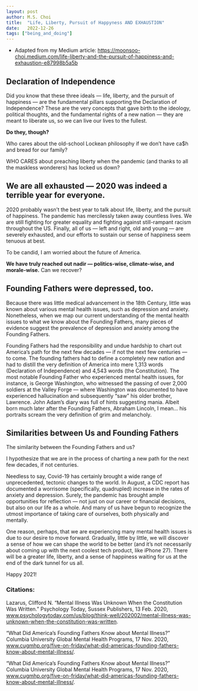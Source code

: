 ```yaml
---
layout: post
author: M.S. Choi
title:  "Life, Liberty, Pursuit of Happyness AND EXHAUSTION"
date:   2022-12-26
tags: ["being_and_doing"]
---
```


- Adapted from my Medium article: https://moonsoo-choi.medium.com/life-liberty-and-the-pursuit-of-happiness-and-exhaustion-e87998b5a5b

## Declaration of Independence
Did you know that these three ideals — life, liberty, and the pursuit of happiness — are the fundamental pillars supporting the Declaration of Independence? These are the very concepts that gave birth to the ideology, political thoughts, and the fundamental rights of a new nation — they are meant to liberate us, so we can live our lives to the fullest.

<strong> Do they, though? </strong>

Who cares about the old-school Lockean philosophy if we don’t have ca$h and bread for our family?

WHO CARES about preaching liberty when the pandemic (and thanks to all the maskless wonderers) has locked us down?

## We are all exhausted — 2020 was indeed a terrible year for everyone.
2020 probably wasn’t the best year to talk about life, liberty, and the pursuit of happiness. The pandemic has mercilessly taken away countless lives. We are still fighting for greater equality and fighting against still-rampant racism throughout the US. Finally, all of us — left and right, old and young — are severely exhausted, and our efforts to sustain our sense of happiness seem tenuous at best.

To be candid, I am worried about the future of America.

<strong>We have truly reached out nadir — politics-wise, climate-wise, and morale-wise.</strong> Can we recover?

## Founding Fathers were depressed, too.
Because there was little medical advancement in the 18th Century, little was known about various mental health issues, such as depression and anxiety. Nonetheless, when we map our current understanding of the mental health issues to what we know about the Founding Fathers, many pieces of evidence suggest the prevalence of depression and anxiety among the Founding Fathers.

Founding Fathers had the responsibility and undue hardship to chart out America’s path for the next few decades — if not the next few centuries — to come. The founding fathers had to define a completely new nation and had to distill the very definition of America into mere 1,313 words (Declaration of Independence) and 4,543 words (the Constitution). The most notable Founding Father who experienced mental health issues, for instance, is George Washington, who witnessed the passing of over 2,000 soldiers at the Valley Forge — where Washington was documented to have experienced hallucination and subsequently “saw” his older brother, Lawrence. John Adam’s diary was full of hints suggesting mania. Albeit born much later after the Founding Fathers, Abraham Lincoln, I mean… his portraits scream the very definition of grim and melancholy.

## Similarities between Us and Founding Fathers
The similarity between the Founding Fathers and us?

I hypothesize that we are in the process of charting a new path for the next few decades, if not centuries.

Needless to say, Covid-19 has certainly brought a wide range of unprecedented, tectonic changes to the world. In August, a CDC report has documented a worrisome (specifically, quadrupled) increase in the rates of anxiety and depression. Surely, the pandemic has brought ample opportunities for reflection — not just on our career or financial decisions, but also on our life as a whole. And many of us have begun to recognize the utmost importance of taking care of ourselves, both physically and mentally.

One reason, perhaps, that we are experiencing many mental health issues is due to our desire to move forward. Gradually, little by little, we will discover a sense of how we can shape the world to be better (and it’s not necessarily about coming up with the next coolest tech product, like iPhone 27). There will be a greater life, liberty, and a sense of happiness waiting for us at the end of the dark tunnel for us all.

Happy 2021!

### Citations:

Lazarus, Clifford N. “Mental Illness Was Unknown When the Constitution Was Written.” Psychology Today, Sussex Publishers, 13 Feb. 2020, www.psychologytoday.com/us/blog/think-well/202002/mental-illness-was-unknown-when-the-constitution-was-written.

“What Did America’s Founding Fathers Know about Mental Illness?” Columbia University Global Mental Health Programs, 17 Nov. 2020, www.cugmhp.org/five-on-friday/what-did-americas-founding-fathers-know-about-mental-illness/.

“What Did America’s Founding Fathers Know about Mental Illness?” Columbia University Global Mental Health Programs, 17 Nov. 2020, www.cugmhp.org/five-on-friday/what-did-americas-founding-fathers-know-about-mental-illness/.